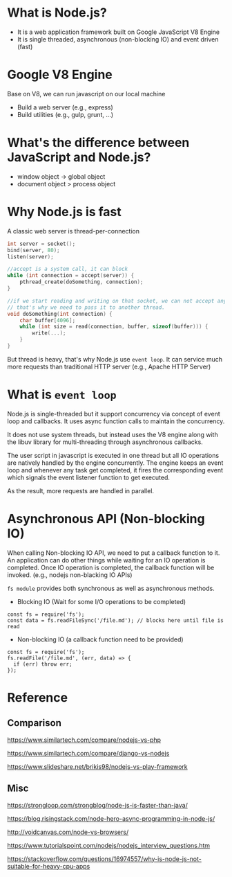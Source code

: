 # What is Node.js?
* It is a web application framework built on Google JavaScript V8 Engine
* It is single threaded, asynchronous (non-blocking IO) and event driven (fast)

# Google V8 Engine

Base on V8, we can run javascript on our local machine

* Build a web server (e.g., express)
* Build utilities (e.g., gulp, grunt, ...)

# What's the difference between JavaScript and Node.js?

* window object -> global object
* document object > process object

# Why Node.js is fast

A classic web server is thread-per-connection

```cpp
int server = socket();
bind(server, 80);
listen(server);

//accept is a system call, it can block
while (int connection = accept(server)) {
    pthread_create(doSomething, connection);
}

//if we start reading and writing on that socket, we can not accept any more connection.
// that's why we need to pass it to another thread.
void doSomething(int connection) {
    char buffer[4096];
    while (int size = read(connection, buffer, sizeof(buffer))) {
        write(...);
    }
}
```
But thread is heavy, that's why Node.js use `event loop`. It can service much more requests than traditional HTTP server (e.g., Apache HTTP Server)

# What is `event loop`

Node.js is single-threaded but it support concurrency via concept of event loop and callbacks. It uses async function calls to maintain the concurrency.

It does not use system threads, but instead uses the V8 engine along with the libuv library for multi-threading through asynchronous callbacks.

The user script in javascript is executed in one thread but all IO operations are natively handled by the engine concurrently. The engine keeps an event loop and whenever any task get completed, it fires the corresponding event which signals the event listener function to get executed.

As the result, more requests are handled in parallel.

# Asynchronous API (Non-blocking IO)

When calling Non-blocking IO API, we need to put a callback function to it. An application can do other things while waiting for an IO operation is completed. Once IO operation is completed, the callback function will be invoked. (e.g., nodejs non-blacking IO APIs)

`fs module` provides both synchronous as well as asynchronous methods.

* Blocking IO (Wait for some I/O operations to be completed)

```
const fs = require('fs'); 
const data = fs.readFileSync('/file.md'); // blocks here until file is read
```

* Non-blocking IO (a callback function need to be provided)

```
const fs = require('fs'); 
fs.readFile('/file.md', (err, data) => { 
  if (err) throw err; 
});
```


# Reference
## Comparison

https://www.similartech.com/compare/nodejs-vs-php

https://www.similartech.com/compare/django-vs-nodejs

https://www.slideshare.net/brikis98/nodejs-vs-play-framework

## Misc

https://strongloop.com/strongblog/node-js-is-faster-than-java/

https://blog.risingstack.com/node-hero-async-programming-in-node-js/

http://voidcanvas.com/node-vs-browsers/

https://www.tutorialspoint.com/nodejs/nodejs_interview_questions.htm

https://stackoverflow.com/questions/16974557/why-is-node-js-not-suitable-for-heavy-cpu-apps

